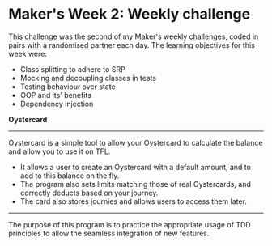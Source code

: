# Maker's Week 2: Weekly challenge
This challenge was the second of my Maker's weekly challenges, coded in pairs with a randomised partner each day.
The learning objectives for this week were:

* Class splitting to adhere to SRP
* Mocking and decoupling classes in tests
* Testing behaviour over state
* OOP and its' benefits
* Dependency injection



**Oystercard**
***
Oystercard is a simple tool to allow your Oystercard to calculate the balance and allow you to use it on TFL. 

* It allows a user to create an Oystercard with a default amount, and to add to this balance on the fly. 
* The program also sets limits matching those of real Oystercards, and correctly deducts based on your journey.
* The card also stores journies and allows users to access them later. 

***

The purpose of this program is to practice the appropriate usage of TDD principles to allow the seamless integration of new features. 
